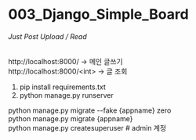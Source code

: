 # 003_Django_Simple_Board
###### Just Post Upload / Read

http://localhost:8000/ -> 메인 글쓰기<br>
http://localhost:8000/\<int> -> 글 조회

1. pip install requirements.txt
2. python manage.py runserver

python manage.py migrate --fake {appname} zero<br>
python manage.py migrate {appname}<br>
python manage.py createsuperuser # admin 계정
